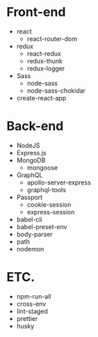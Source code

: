 # Front-end

- react
	- react-router-dom
- redux
	- react-redux
	- redux-thunk
	- redux-logger
- Sass
	- node-sass
	- node-sass-chokidar
- create-react-app

# Back-end

- NodeJS
- Express.js
- MongoDB
	- mongoose
- GraphQL
	- apollo-server-express
	- graphql-tools
- Passport
	- cookie-session
	- express-session
- babel-cli
- babel-preset-env
- body-parser
- path
- nodemon

# ETC.

- npm-run-all
- cross-env
- lint-staged
- prettier
- husky